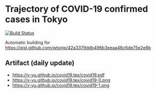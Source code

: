 Trajectory of COVID-19 confirmed cases in Tokyo
=================================================

[![Build Status](https://travis-ci.com/y-yu/covid19.tex.svg?branch=master)](https://travis-ci.com/y-yu/covid19.tex)

Automatic building for https://gist.github.com/wtsnjp/42a3379ddb496b3eeaa46c6de75e2e8b


## Artifact (daily update)

- https://y-yu.github.io/covid19.tex/covid19.pdf
- https://y-yu.github.io/covid19.tex/covid19-0.png
- https://y-yu.github.io/covid19.tex/covid19-1.png

